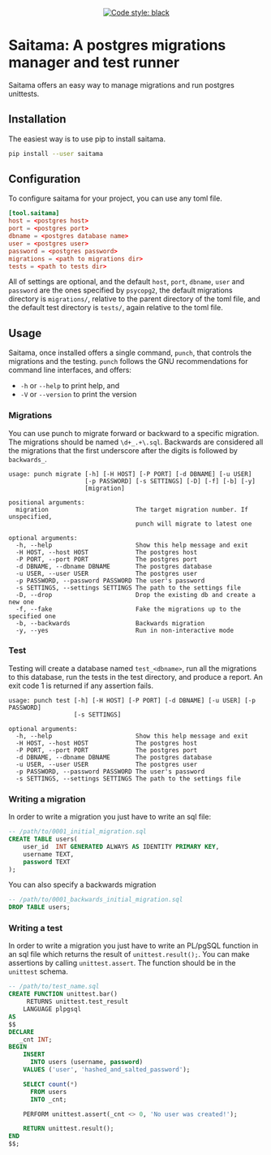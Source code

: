 <p align="center">
    <a href="https://github.com/ambv/black">
        <img alt="Code style: black" src="https://img.shields.io/badge/code%20style-black-000000.svg">
    </a>
</p>

# Saitama: A postgres migrations manager and test runner

Saitama offers an easy way to manage migrations and run postgres unittests.

## Installation

The easiest way is to use pip to install saitama.

```bash
pip install --user saitama
```

## Configuration
To configure saitama for your project, you can use any toml file.

```toml
[tool.saitama]
host = <postgres host>
port = <postgres port>
dbname = <postgres database name>
user = <postgres user>
password = <postgres password>
migrations = <path to migrations dir>
tests = <path to tests dir>
```

All of settings are optional, and the default `host`, `port`, `dbname`, `user` and `password` are the ones specified by `psycopg2`, the default migrations directory is `migrations/`, relative to the parent directory of the toml file, and the default test directory is `tests/`, again relative to the toml file.


## Usage
Saitama, once installed offers a single command, `punch`, that controls the migrations and the testing. `punch` follows the GNU recommendations for command line interfaces, and offers:
* `-h` or `--help` to print help, and
* `-V` or `--version` to print the version

### Migrations
You can use punch to migrate forward or backward to a specific migration. The migrations should be named `\d+_.+\.sql`. Backwards are considered all the migrations that the first underscore after the digits is followed by `backwards_`.

```
usage: punch migrate [-h] [-H HOST] [-P PORT] [-d DBNAME] [-u USER]
                     [-p PASSWORD] [-s SETTINGS] [-D] [-f] [-b] [-y]
                     [migration]

positional arguments:
  migration                        The target migration number. If unspecified,
                                   punch will migrate to latest one

optional arguments:
  -h, --help                       Show this help message and exit
  -H HOST, --host HOST             The postgres host
  -P PORT, --port PORT             The postgres port
  -d DBNAME, --dbname DBNAME       The postgres database
  -u USER, --user USER             The postgres user
  -p PASSWORD, --password PASSWORD The user's password
  -s SETTINGS, --settings SETTINGS The path to the settings file
  -D, --drop                       Drop the existing db and create a new one
  -f, --fake                       Fake the migrations up to the specified one
  -b, --backwards                  Backwards migration
  -y, --yes                        Run in non-interactive mode
```

### Test
Testing will create a database named `test_<dbname>`, run all the migrations to this database, run the tests in the test directory, and produce a report. An exit code 1 is returned if any assertion fails.

```
usage: punch test [-h] [-H HOST] [-P PORT] [-d DBNAME] [-u USER] [-p PASSWORD]
                  [-s SETTINGS]

optional arguments:
  -h, --help                       Show this help message and exit
  -H HOST, --host HOST             The postgres host
  -P PORT, --port PORT             The postgres port
  -d DBNAME, --dbname DBNAME       The postgres database
  -u USER, --user USER             The postgres user
  -p PASSWORD, --password PASSWORD The user's password
  -s SETTINGS, --settings SETTINGS The path to the settings file
```

### Writing a migration
In order to write a migration you just have to write an sql file:

```sql
-- /path/to/0001_initial_migration.sql
CREATE TABLE users(
    user_id  INT GENERATED ALWAYS AS IDENTITY PRIMARY KEY,
    username TEXT,
    password TEXT
);
```
You can also specify a backwards migration

```sql
-- /path/to/0001_backwards_initial_migration.sql
DROP TABLE users;
```

### Writing a test
In order to write a migration you just have to write an PL/pgSQL function in an sql file which returns the result of `unittest.result();`. You can make assertions by calling `unittest.assert`. The function should be in the `unittest` schema.

```sql
-- /path/to/test_name.sql
CREATE FUNCTION unittest.bar()
     RETURNS unittest.test_result
    LANGUAGE plpgsql
AS
$$
DECLARE
   _cnt INT;
BEGIN
    INSERT
      INTO users (username, password)
    VALUES ('user', 'hashed_and_salted_password');

    SELECT count(*)
      FROM users
      INTO _cnt;

    PERFORM unittest.assert(_cnt <> 0, 'No user was created!');

    RETURN unittest.result();
END
$$;
```
